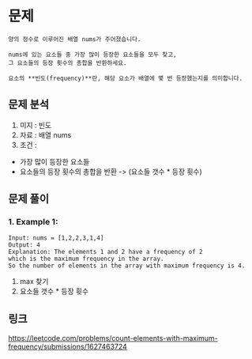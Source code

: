 # 문제
~~~text
양의 정수로 이루어진 배열 nums가 주어졌습니다.

nums에 있는 요소들 중 가장 많이 등장한 요소들을 모두 찾고,
그 요소들의 등장 횟수의 총합을 반환하세요.

요소의 **빈도(frequency)**란, 해당 요소가 배열에 몇 번 등장했는지를 의미합니다.
~~~

## 문제 분석

1. 미지 : 빈도 
2. 자료 : 배열 nums
3. 조건 : 
- 가장 많이 등장한 요소들 
- 요소들의 등장 횟수의 총합을 반환 ->  (요소들 갯수 * 등장 휫수)

## 문제 풀이

### 1. Example 1:
~~~text
Input: nums = [1,2,2,3,1,4]
Output: 4
Explanation: The elements 1 and 2 have a frequency of 2 
which is the maximum frequency in the array.
So the number of elements in the array with maximum frequency is 4.
~~~

1. max 찾기
2. 요소들 갯수 * 등장 휫수

## 링크 
https://leetcode.com/problems/count-elements-with-maximum-frequency/submissions/1627463724
